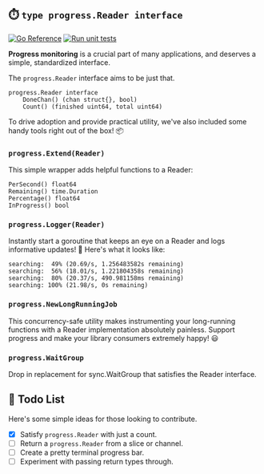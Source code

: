## ⏱️ `type progress.Reader interface`

[![Go Reference](https://pkg.go.dev/badge/github.com/libfor/progress.svg)](https://pkg.go.dev/github.com/libfor/progress) [![Run unit tests](https://github.com/libfor/progress/actions/workflows/test_on_push.yaml/badge.svg)](https://github.com/libfor/progress/actions/workflows/test_on_push.yaml) 

**Progress monitoring** is a crucial part of many applications, and deserves a simple, standardized interface. 

The `progress.Reader` interface aims to be just that.

    progress.Reader interface
	    DoneChan() (chan struct{}, bool)
	    Count() (finished uint64, total uint64)


To drive adoption and provide practical utility, we've also included some handy tools right out of the box! 📦

### `progress.Extend(Reader)`

This simple wrapper adds helpful functions to a Reader:

    PerSecond() float64
    Remaining() time.Duration
    Percentage() float64
    InProgress() bool

### `progress.Logger(Reader)`

Instantly start a goroutine that keeps an eye on a Reader and logs informative updates! 👀 Here's what it looks like:

    searching:  49% (20.69/s, 1.256483582s remaining)
    searching:  56% (18.01/s, 1.221804358s remaining)
    searching:  80% (20.37/s, 490.981158ms remaining)
    searching: 100% (21.98/s, 0s remaining)

### `progress.NewLongRunningJob`

This concurrency-safe utility makes instrumenting your long-running functions with a Reader implementation absolutely painless. Support progress and make your library consumers extremely happy! 😃

### `progress.WaitGroup`

Drop in replacement for sync.WaitGroup that satisfies the Reader interface.

## 📝 Todo List

Here's some simple ideas for those looking to contribute.

- [x] Satisfy `progress.Reader` with just a count.
- [ ] Return a `progress.Reader` from a slice or channel.
- [ ] Create a pretty terminal progress bar.
- [ ] Experiment with passing return types through.